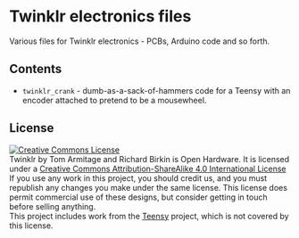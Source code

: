 # Twinklr electronics files

Various files for Twinklr electronics - PCBs, Arduino code and so forth.

## Contents

* `twinklr_crank` - dumb-as-a-sack-of-hammers code for a Teensy with an encoder attached to pretend to be a mousewheel.


## License

<a rel="license" href="http://creativecommons.org/licenses/by-sa/4.0/"><img alt="Creative Commons License" style="border-width:0" src="https://i.creativecommons.org/l/by-sa/4.0/80x15.png" /></a><br /><span xmlns:dct="http://purl.org/dc/terms/" property="dct:title">Twinklr</span> by <span xmlns:cc="http://creativecommons.org/ns#" property="cc:attributionName">Tom Armitage and Richard Birkin</span> is Open Hardware. It is licensed under a <a rel="license" href="http://creativecommons.org/licenses/by-sa/4.0/">Creative Commons Attribution-ShareAlike 4.0 International License</a>  
If you use any work in this project, you should credit us, and you must republish any changes you make under the same license. This license does permit commercial use of these designs, but consider getting in touch before selling anything.  
This project includes work from the [Teensy](https://www.pjrc.com/teensy/) project, which is not covered by this license.